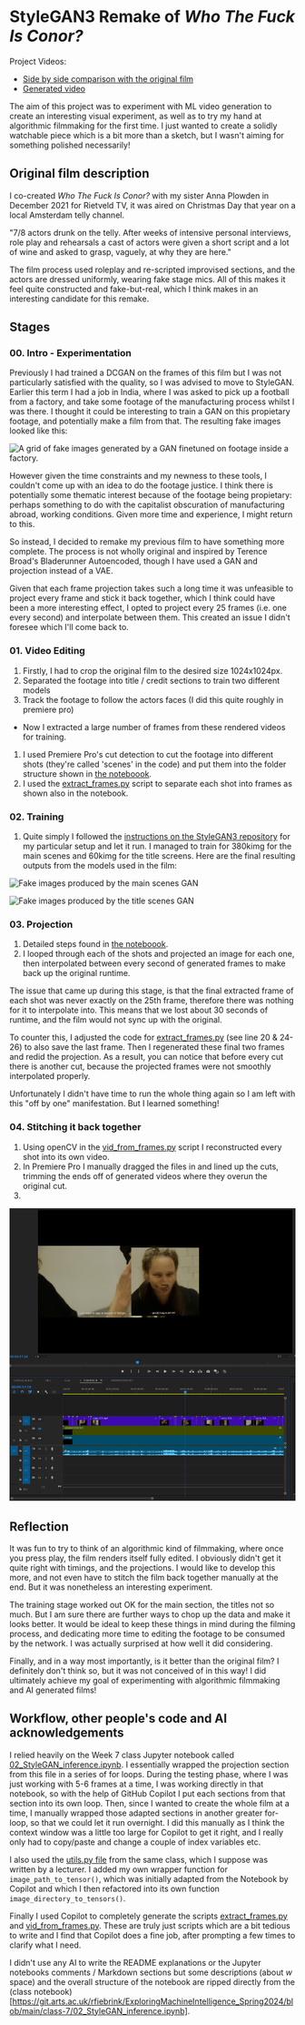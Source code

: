 # StyleGAN3 Remake of *Who The Fuck Is Conor?*

Project Videos:
- [Side by side comparison with the original film](https://vimeo.com/962221187/9dc567cfb0?share=copy)
- [Generated video](https://vimeo.com/962159643/ce36485b86?share=copy)

The aim of this project was to experiment with ML video generation to create an interesting visual experiment, as well as to try my hand at algorithmic filmmaking for the first time. I just wanted to create a solidly watchable piece which is a bit more than a sketch, but I wasn't aiming for something polished necessarily!

## Original film description
I co-created *Who The Fuck Is Conor?* with my sister Anna Plowden in December 2021 for Rietveld TV, it was aired on Christmas Day that year on a local Amsterdam telly channel. 

"7/8 actors drunk on the telly.
After weeks of intensive personal interviews, role play and rehearsals a cast of actors were given a short script and a lot of wine and asked to grasp, vaguely, at why they are here."

The film process used roleplay and re-scripted improvised sections, and the actors are dressed uniformly, wearing fake stage mics. All of this makes it feel quite constructed and fake-but-real, which I think makes in an interesting candidate for this remake.

## Stages
### 00. Intro - Experimentation
Previously I had trained a DCGAN on the frames of this film but I was not particularly satisfied with the quality, so I was advised to move to StyleGAN. Earlier this term I had a job in India, where I was asked to pick up a football from a factory, and take some footage of the manufacturing process whilst I was there. I thought it could be interesting to train a GAN on this propietary footage, and potentially make a film from that. The resulting fake images looked like this:

![A grid of fake images generated by a GAN finetuned on footage inside a factory.](./images/footballs.png)

However given the time constraints and my newness to these tools, I couldn't come up with an idea to do the footage justice. I think there is potentially some thematic interest because of the footage being propietary: perhaps something to do with the capitalist obscuration of manufacturing abroad, working conditions. Given more time and experience, I might return to this.

So instead, I decided to remake my previous film to have something more complete. The process is not wholly original and inspired by Terence Broad's Bladerunner Autoencoded, though I have used a GAN and projection instead of a VAE. 

Given that each frame projection takes such a long time it was unfeasible to project every frame and stick it back together, which I think could have been a more interesting effect, I opted to project every 25 frames (i.e. one every second) and interpolate between them. This created an issue I didn't foresee which I'll come back to.

### 01. Video Editing
1. Firstly, I had to crop the original film to the desired size 1024x1024px.
2. Separated the footage into title / credit sections to train two different models
3. Track the footage to follow the actors faces (I did this quite roughly in premiere pro)
- Now I extracted a large number of frames from these rendered videos for training.
1. I used Premiere Pro's cut detection to cut the footage into different shots (they're called 'scenes' in the code) and put them into the folder structure shown in [the noteboook](./vid_generator.ipynb).
2. I used the [extract_frames.py](./extract_frames.py) script to separate each shot into frames as shown also in the notebook.

### 02. Training
1. Quite simply I followed the [instructions on the StyleGAN3 repository](https://github.com/NVlabs/stylegan3/blob/main/docs/configs.md) for my particular setup and let it run. I managed to train for 380kimg for the main scenes and 60kimg for the title screens.
Here are the final resulting outputs from the models used in the film:

![Fake images produced by the main scenes GAN](./images/fakes_main.png)

![Fake images produced by the title scenes GAN](./images/fakes_titles.png)

### 03. Projection
1. Detailed steps found in [the noteboook](./vid_generator.ipynb).
2. I looped through each of the shots and projected an image for each one, then interpolated between every second of generated frames to make back up the original runtime.

The issue that came up during this stage, is that the final extracted frame of each shot was never exactly on the 25th frame, therefore there was nothing for it to interpolate into. This means that we lost about 30 seconds of runtime, and the film would not sync up with the original.

To counter this, I adjusted the code for [extract_frames.py](./extract_frames.py) (see line 20 & 24-26) to also save the last frame. Then I regenerated these final two frames and redid the projection. As a result, you can notice that before every cut there is another cut, because the projected frames were not smoothly interpolated properly.

Unfortunately I didn't have time to run the whole thing again so I am left with this "off by one" manifestation. But I learned something!

### 04. Stitching it back together
1. Using openCV in the [vid_from_frames.py](./vid_from_frames.py) script I reconstructed every shot into its own video.
2. In Premiere Pro I manually dragged the files in and lined up the cuts, trimming the ends off of generated videos where they overun the original cut.
3. 
![A picture of the editing setup in Premiere Pro](./images/premiere_pro.png)

## Reflection
It was fun to try to think of an algorithmic kind of filmmaking, where once you press play, the film renders itself fully edited. I obviously didn't get it quite right with timings, and the projections. I would like to develop this more, and not even have to stitch the film back together manually at the end. But it was nonetheless an interesting experiment. 

The training stage worked out OK for the main section, the titles not so much. But I am sure there are further ways to chop up the data and make it looks better. It would be ideal to keep these things in mind during the filming process, and dedicating more time to editing the footage to be consumed by the network. I was actually surprised at how well it did considering.

Finally, and in a way most importantly, is it better than the original film? I definitely don't think so, but it was not conceived of in this way! I did ultimately achieve my goal of experimenting with algorithmic filmmaking and AI generated films!

## Workflow, other people's code and AI acknowledgements
I relied heavily on the Week 7 class Jupyter notebook called [02_StyleGAN_inference.ipynb](https://git.arts.ac.uk/rfiebrink/ExploringMachineIntelligence_Spring2024/blob/main/class-7/02_StyleGAN_inference.ipynb). I essentially wrapped the projection section from this file in a series of for loops. During the testing phase, where I was just working with 5-6 frames at a time, I was working directly in that notebook, so with the help of GitHub Copilot I put each sections from that section into its own loop. Then, since I wanted to create the whole film at a time, I manually wrapped those adapted sections in another greater for-loop, so that we could let it run overnight. I did this manually as I think the context window was a little too large for Copilot to get it right, and I really only had to copy/paste and change a couple of index variables etc. 

I also used the [utils.py file](https://git.arts.ac.uk/rfiebrink/ExploringMachineIntelligence_Spring2024/blob/main/class-7/utils.py) from the same class, which I suppose was written by a lecturer. I added my own wrapper function for `image_path_to_tensor()`, which was initially adapted from the Notebook by Copilot and which I then refactored into its own function `image_directory_to_tensors()`.

Finally I used Copilot to completely generate the scripts [extract_frames.py](./extract_frames.py) and [vid_from_frames.py](./vid_from_frames.py). These are truly just scripts which are a bit tedious to write and I find that Copilot does a fine job, after prompting a few times to clarify what I need.

I didn't use any AI to write the README explanations or the Jupyter notebooks comments / Markdown sections but some descriptions (about $w$ space) and the overall structure of the notebook are ripped directly from the (class notebook)[https://git.arts.ac.uk/rfiebrink/ExploringMachineIntelligence_Spring2024/blob/main/class-7/02_StyleGAN_inference.ipynb].